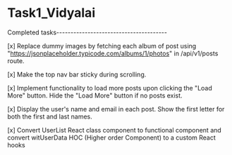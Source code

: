 # Task1_Vidyalai

Completed tasks---------------------------------------

 [x] Replace dummy images by fetching each album of post using "https://jsonplaceholder.typicode.com/albums/1/photos" in /api/v1/posts route.

 [x] Make the top nav bar sticky during scrolling.

 [x] Implement functionality to load more posts upon clicking the "Load More" button. Hide the "Load More" button if no posts exist.

 [x] Display the user's name and email in each post. Show the first letter for both the first and last names.

[x] Convert UserList React class component to functional component and convert witUserData HOC (Higher order Component) to a custom React hooks
 

